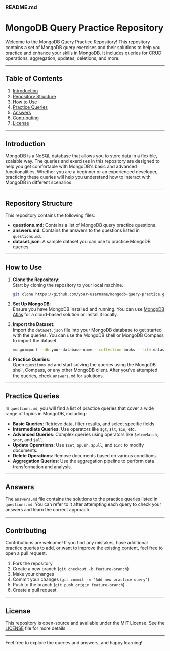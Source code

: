 ### **README.md**  

# MongoDB Query Practice Repository  

Welcome to the MongoDB Query Practice Repository! This repository contains a set of MongoDB query exercises and their solutions to help you practice and enhance your skills in MongoDB. It includes queries for CRUD operations, aggregation, updates, deletions, and more.  

---

## **Table of Contents**  

1. [Introduction](#introduction)  
2. [Repository Structure](#repository-structure)  
3. [How to Use](#how-to-use)  
4. [Practice Queries](#practice-queries)  
5. [Answers](#answers)  
6. [Contributing](#contributing)  
7. [License](#license)  

---

## **Introduction**  

MongoDB is a NoSQL database that allows you to store data in a flexible, scalable way. The queries and exercises in this repository are designed to help you get comfortable with MongoDB's basic and advanced functionalities. Whether you are a beginner or an experienced developer, practicing these queries will help you understand how to interact with MongoDB in different scenarios.

---

## **Repository Structure**  

This repository contains the following files:

- **questions.md**: Contains a list of MongoDB query practice questions.
- **answers.md**: Contains the answers to the questions listed in `questions.md`.
- **dataset.json**: A sample dataset you can use to practice MongoDB queries.

---

## **How to Use**  

1. **Clone the Repository**:  
   Start by cloning the repository to your local machine.  

   ```bash
   git clone https://github.com/your-username/mongodb-query-practice.git
   ```

2. **Set Up MongoDB**:  
   Ensure you have MongoDB installed and running. You can use [MongoDB Atlas](https://www.mongodb.com/cloud/atlas) for a cloud-based solution or install it locally.

3. **Import the Dataset**:  
   Import the `dataset.json` file into your MongoDB database to get started with the queries. You can use the MongoDB shell or MongoDB Compass to import the dataset.

   ```bash
   mongoimport --db your-database-name --collection books --file dataset.json --jsonArray
   ```

4. **Practice Queries**:  
   Open `questions.md` and start solving the queries using the MongoDB shell, Compass, or any other MongoDB client. After you've attempted the queries, check `answers.md` for solutions.

---

## **Practice Queries**  

In `questions.md`, you will find a list of practice queries that cover a wide range of topics in MongoDB, including:

- **Basic Queries**: Retrieve data, filter results, and select specific fields.
- **Intermediate Queries**: Use operators like `$gt`, `$lt`, `$in`, etc.
- **Advanced Queries**: Complex queries using operators like `$elemMatch`, `$nor`, and `$all`.
- **Update Operations**: Use `$set`, `$push`, `$pull`, and `$inc` to modify documents.
- **Delete Operations**: Remove documents based on various conditions.
- **Aggregation Queries**: Use the aggregation pipeline to perform data transformation and analysis.

---

## **Answers**  

The `answers.md` file contains the solutions to the practice queries listed in `questions.md`. You can refer to it after attempting each query to check your answers and learn the correct approach.

---

## **Contributing**  

Contributions are welcome! If you find any mistakes, have additional practice queries to add, or want to improve the existing content, feel free to open a pull request.

1. Fork the repository
2. Create a new branch (`git checkout -b feature-branch`)
3. Make your changes
4. Commit your changes (`git commit -m 'Add new practice query'`)
5. Push to the branch (`git push origin feature-branch`)
6. Create a pull request

---

## **License**  

This repository is open-source and available under the MIT License. See the [LICENSE](LICENSE) file for more details.  

---

Feel free to explore the queries and answers, and happy learning!
